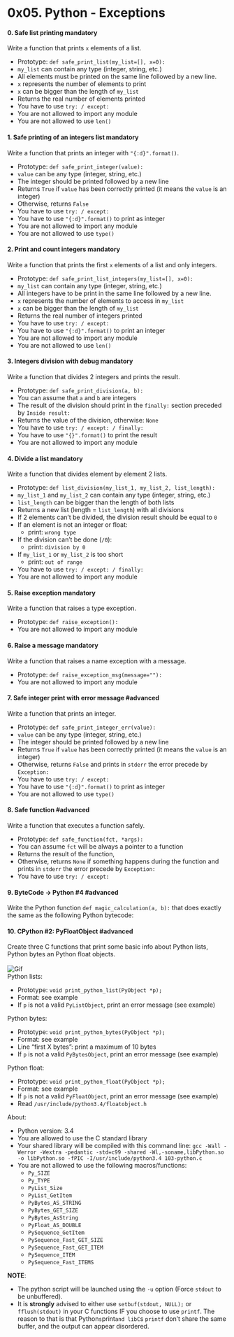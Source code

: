 <h1 class="gap">0x05. Python - Exceptions</h1>


<h4 class="task">
    0. Safe list printing
      <span class="alert alert-warning mandatory-optional">
        mandatory
      </span>
</h4><p>Write a function that prints <code>x</code> elements of a list.</p><ul>
<li>Prototype: <code>def safe_print_list(my_list=[], x=0):</code></li>
<li><code>my_list</code> can contain any type (integer, string, etc.)</li>
<li>All elements must be printed on the same line followed by a new line.</li>
<li><code>x</code> represents the number of elements to print</li>
<li><code>x</code> can be bigger than the length of <code>my_list</code></li>
<li>Returns the real number of elements printed</li>
<li>You have to use <code>try: / except:</code> </li>
<li>You are not allowed to import any module</li>
<li>You are not allowed to use <code>len()</code></li>
</ul>


<h4 class="task">
    1. Safe printing of an integers list
      <span class="alert alert-warning mandatory-optional">
        mandatory
      </span>
</h4><p>Write a function that prints an integer with <code>"{:d}".format()</code>.</p><ul>
<li>Prototype: <code>def safe_print_integer(value):</code></li>
<li><code>value</code> can be any type (integer, string, etc.)</li>
<li>The integer should be printed followed by a new line</li>
<li>Returns <code>True</code> if <code>value</code> has been correctly printed (it means the <code>value</code> is an integer)</li>
<li>Otherwise, returns <code>False</code></li>
<li>You have to use <code>try: / except:</code> </li>
<li>You have to use <code>"{:d}".format()</code> to print as integer</li>
<li>You are not allowed to import any module</li>
<li>You are not allowed to use <code>type()</code></li>
</ul>


<h4 class="task">
    2. Print and count integers
      <span class="alert alert-warning mandatory-optional">
        mandatory
      </span>
</h4><p>Write a function that prints the first <code>x</code> elements of a list and only integers.</p><ul>
<li>Prototype: <code>def safe_print_list_integers(my_list=[], x=0):</code></li>
<li><code>my_list</code> can contain any type (integer, string, etc.)</li>
<li>All integers have to be print in the same line followed by a new line.</li>
<li><code>x</code> represents the number of elements to access in <code>my_list</code></li>
<li><code>x</code> can be bigger than the length of <code>my_list</code></li>
<li>Returns the real number of integers printed</li>
<li>You have to use <code>try: / except:</code> </li>
<li>You have to use <code>"{:d}".format()</code> to print an integer</li>
<li>You are not allowed to import any module</li>
<li>You are not allowed to use <code>len()</code></li>
</ul>


<h4 class="task">
    3. Integers division with debug
      <span class="alert alert-warning mandatory-optional">
        mandatory
      </span>
</h4><p>Write a function that divides 2 integers and prints the result.</p><ul>
<li>Prototype: <code>def safe_print_division(a, b):</code></li>
<li>You can assume that <code>a</code> and <code>b</code> are integers</li>
<li>The result of the division should print in the <code>finally:</code> section preceded by <code>Inside result:</code></li>
<li>Returns the value of the division, otherwise: <code>None</code></li>
<li>You have to use <code>try: / except: / finally:</code> </li>
<li>You have to use <code>"{}".format()</code> to print the result</li>
<li>You are not allowed to import any module</li>
</ul>


<h4 class="task">
    4. Divide a list
      <span class="alert alert-warning mandatory-optional">
        mandatory
      </span>
</h4><p>Write a function that divides element by element 2 lists.</p><ul>
<li>Prototype: <code>def list_division(my_list_1, my_list_2, list_length):</code></li>
<li><code>my_list_1</code> and <code>my_list_2</code> can contain any type (integer, string, etc.)</li>
<li><code>list_length</code> can be bigger than the length of both lists</li>
<li>Returns a new list (length = <code>list_length</code>) with all divisions</li>
<li>If 2 elements can’t be divided, the division result should be equal to <code>0</code></li>
<li>If an element is not an integer or float:

<ul>
<li>print: <code>wrong type</code></li>
</ul></li>
<li>If the division can’t be done (<code>/0</code>):

<ul>
<li>print: <code>division by 0</code></li>
</ul></li>
<li>If <code>my_list_1</code> or <code>my_list_2</code> is too short

<ul>
<li>print: <code>out of range</code></li>
</ul></li>
<li>You have to use <code>try: / except: / finally:</code> </li>
<li>You are not allowed to import any module</li>
</ul>


<h4 class="task">
    5. Raise exception
      <span class="alert alert-warning mandatory-optional">
        mandatory
      </span>
</h4><p>Write a function that raises a type exception.</p><ul>
<li>Prototype: <code>def raise_exception():</code></li>
<li>You are not allowed to import any module</li>
</ul>


<h4 class="task">
    6. Raise a message
      <span class="alert alert-warning mandatory-optional">
        mandatory
      </span>
</h4><p>Write a function that raises a name exception with a message.</p><ul>
<li>Prototype: <code>def raise_exception_msg(message=""):</code></li>
<li>You are not allowed to import any module</li>
</ul>


<h4 class="task">
    7. Safe integer print with error message
      <span class="alert alert-info mandatory-optional">
        #advanced
      </span>
</h4><p>Write a function that prints an integer.</p><ul>
<li>Prototype: <code>def safe_print_integer_err(value):</code></li>
<li><code>value</code> can be any type (integer, string, etc.)</li>
<li>The integer should be printed followed by a new line</li>
<li>Returns <code>True</code> if <code>value</code> has been correctly printed (it means the <code>value</code> is an integer)</li>
<li>Otherwise, returns <code>False</code> and prints in <code>stderr</code> the error precede by <code>Exception:</code></li>
<li>You have to use <code>try: / except:</code> </li>
<li>You have to use <code>"{:d}".format()</code> to print as integer</li>
<li>You are not allowed to use <code>type()</code></li>
</ul>


<h4 class="task">
    8. Safe function
      <span class="alert alert-info mandatory-optional">
        #advanced
      </span>
</h4><p>Write a function that executes a function safely.  </p><ul>
<li>Prototype: <code>def safe_function(fct, *args):</code></li>
<li>You can assume <code>fct</code> will be always a pointer to a function</li>
<li>Returns the result of the function,</li>
<li>Otherwise, returns <code>None</code> if something happens during the function and prints in <code>stderr</code> the error precede by <code>Exception:</code></li>
<li>You have to use <code>try: / except:</code> </li>
</ul>


<h4 class="task">
    9. ByteCode -&gt; Python #4
      <span class="alert alert-info mandatory-optional">
        #advanced
      </span>
</h4><p>Write the Python function <code>def magic_calculation(a, b):</code> that does exactly the same as the following Python bytecode:</p>


<h4 class="task">
    10. CPython #2: PyFloatObject
      <span class="alert alert-info mandatory-optional">
        #advanced
      </span>
</h4><p>Create three C functions that print some basic info about Python lists, Python bytes an Python float objects.<br/>
<br/>
<img alt="Gif" src="https://s3.amazonaws.com/intranet-projects-files/holbertonschool-higher-level_programming+/245/giphy-2.gif">
<br/>
Python lists:</img></p><ul>
<li>Prototype: <code>void print_python_list(PyObject *p);</code></li>
<li>Format: see example</li>
<li>If <code>p</code> is not a valid <code>PyListObject</code>, print an error message (see example)</li>
</ul><p>Python bytes:</p><ul>
<li>Prototype: <code>void print_python_bytes(PyObject *p);</code></li>
<li>Format: see example</li>
<li>Line “first X bytes”: print a maximum of 10 bytes</li>
<li>If <code>p</code> is not a valid <code>PyBytesObject</code>, print an error message (see example)</li>
</ul><p>Python float:</p><ul>
<li>Prototype: <code>void print_python_float(PyObject *p);</code></li>
<li>Format: see example</li>
<li>If <code>p</code> is not a valid <code>PyFloatObject</code>, print an error message (see example)</li>
<li>Read <code>/usr/include/python3.4/floatobject.h</code></li>
</ul><p>About:</p><ul>
<li>Python version: 3.4</li>
<li>You are allowed to use the C standard library</li>
<li>Your shared library will be compiled with this command line: <code>gcc -Wall -Werror -Wextra -pedantic -std=c99 -shared -Wl,-soname,libPython.so -o libPython.so -fPIC -I/usr/include/python3.4 103-python.c</code></li>
<li>You are not allowed to use the following macros/functions:

<ul>
<li><code>Py_SIZE</code></li>
<li><code>Py_TYPE</code></li>
<li><code>PyList_Size</code></li>
<li><code>PyList_GetItem</code></li>
<li><code>PyBytes_AS_STRING</code></li>
<li><code>PyBytes_GET_SIZE</code></li>
<li><code>PyBytes_AsString</code></li>
<li><code>PyFloat_AS_DOUBLE</code></li>
<li><code>PySequence_GetItem</code></li>
<li><code>PySequence_Fast_GET_SIZE</code></li>
<li><code>PySequence_Fast_GET_ITEM</code></li>
<li><code>PySequence_ITEM</code></li>
<li><code>PySequence_Fast_ITEMS</code></li>
</ul></li>
</ul><p><strong>NOTE</strong>:</p><ul>
<li>The python script will be launched using the <code>-u</code> option (Force <code>stdout</code> to be unbuffered).</li>
<li>It is <strong>strongly</strong> advised to either use <code>setbuf(stdout, NULL);</code> or <code>fflush(stdout)</code> in your C functions IF you choose to use <code>printf</code>. The reason to that is that Python<code>s</code>print<code>and libC</code>s <code>printf</code> don’t share the same buffer, and the output can appear disordered.</li>
</ul>

